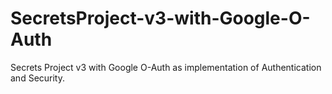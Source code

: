 # SecretsProject-v3-with-Google-O-Auth
Secrets Project v3 with Google O-Auth as implementation of Authentication and Security.
